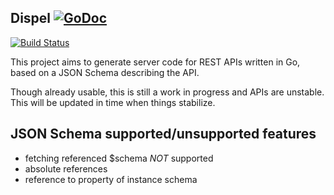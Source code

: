 ## Dispel [![GoDoc](https://godoc.org/github.com/vincent-petithory/dispel?status.png)](https://godoc.org/github.com/vincent-petithory/dispel)

[![Build Status](https://travis-ci.org/vincent-petithory/dispel.svg?branch=master)](https://travis-ci.org/vincent-petithory/dispel)

This project aims to generate server code for REST APIs written in Go, based on a JSON Schema describing the API.

Though already usable, this is still a work in progress and APIs are unstable.
This will be updated in time when things stabilize.

## JSON Schema supported/unsupported features

* fetching referenced $schema _NOT_ supported
* absolute references
* reference to property of instance schema
